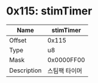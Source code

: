# 0x115: stimTimer

| Name | stimTimer |
| ----| ------------ |
| Offset | 0x115 |
| Type | u8 |
| Mask | 0x0000FF00 |
| Description | 스팀팩 타이머 |<br>

